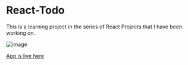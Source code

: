 # React-Todo
<p> This is a learning project in the series of React Projects that I have been working on. </p>

![image](https://user-images.githubusercontent.com/75354390/126934931-629a0f66-aeb0-4c26-bcf4-6bfdd000269e.png)


[App is live here](https://react-todo-rho-ten.vercel.app/)
